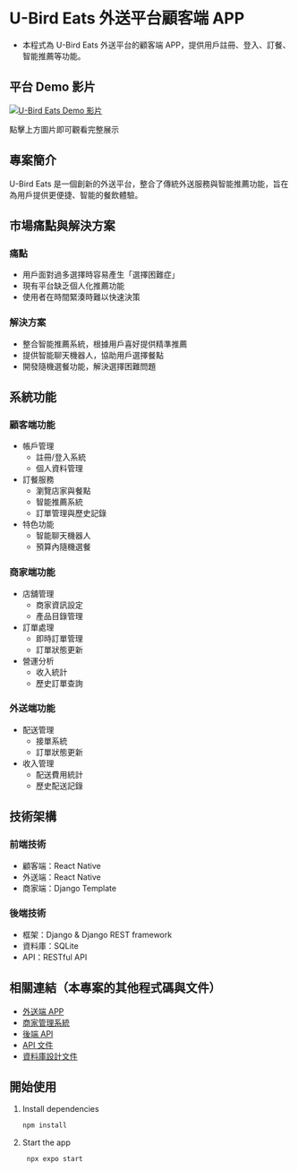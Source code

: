 # U-Bird Eats 外送平台顧客端 APP

- 本程式為 U-Bird Eats 外送平台的顧客端 APP，提供用戶註冊、登入、訂餐、智能推薦等功能。

## 平台 Demo 影片

[![U-Bird Eats Demo 影片](https://img.youtube.com/vi/AzeuqZb-Q4U/0.jpg)](https://youtu.be/AzeuqZb-Q4U)

點擊上方圖片即可觀看完整展示

## 專案簡介

U-Bird Eats 是一個創新的外送平台，整合了傳統外送服務與智能推薦功能，旨在為用戶提供更便捷、智能的餐飲體驗。

## 市場痛點與解決方案

### 痛點

- 用戶面對過多選擇時容易產生「選擇困難症」
- 現有平台缺乏個人化推薦功能
- 使用者在時間緊湊時難以快速決策

### 解決方案

- 整合智能推薦系統，根據用戶喜好提供精準推薦
- 提供智能聊天機器人，協助用戶選擇餐點
- 開發隨機選餐功能，解決選擇困難問題

## 系統功能

### 顧客端功能

- 帳戶管理
  - 註冊/登入系統
  - 個人資料管理
- 訂餐服務
  - 瀏覽店家與餐點
  - 智能推薦系統
  - 訂單管理與歷史記錄
- 特色功能
  - 智能聊天機器人
  - 預算內隨機選餐

### 商家端功能

- 店舖管理
  - 商家資訊設定
  - 產品目錄管理
- 訂單處理
  - 即時訂單管理
  - 訂單狀態更新
- 營運分析
  - 收入統計
  - 歷史訂單查詢

### 外送端功能

- 配送管理
  - 接單系統
  - 訂單狀態更新
- 收入管理
  - 配送費用統計
  - 歷史配送記錄

## 技術架構

### 前端技術

- 顧客端：React Native
- 外送端：React Native
- 商家端：Django Template

### 後端技術

- 框架：Django & Django REST framework
- 資料庫：SQLite
- API：RESTful API

## 相關連結（本專案的其他程式碼與文件）

- [外送端 APP](https://github.com/RutoDa/U-BirdEat_APP-Delivery)
- [商家管理系統](https://github.com/RutoDa/U-BirdEat_Backend)
- [後端 API](https://github.com/RutoDa/U-BirdEat_Backend)
- [API 文件](https://github.com/RutoDa/U-BirdEat_Backend/blob/main/docs/API%20Documentation.md)
- [資料庫設計文件](https://github.com/RutoDa/U-BirdEat_Backend/blob/main/docs/Database%20Design%20Documentation.md)

## 開始使用

1. Install dependencies

   ```bash
   npm install
   ```

2. Start the app

   ```bash
    npx expo start
   ```

